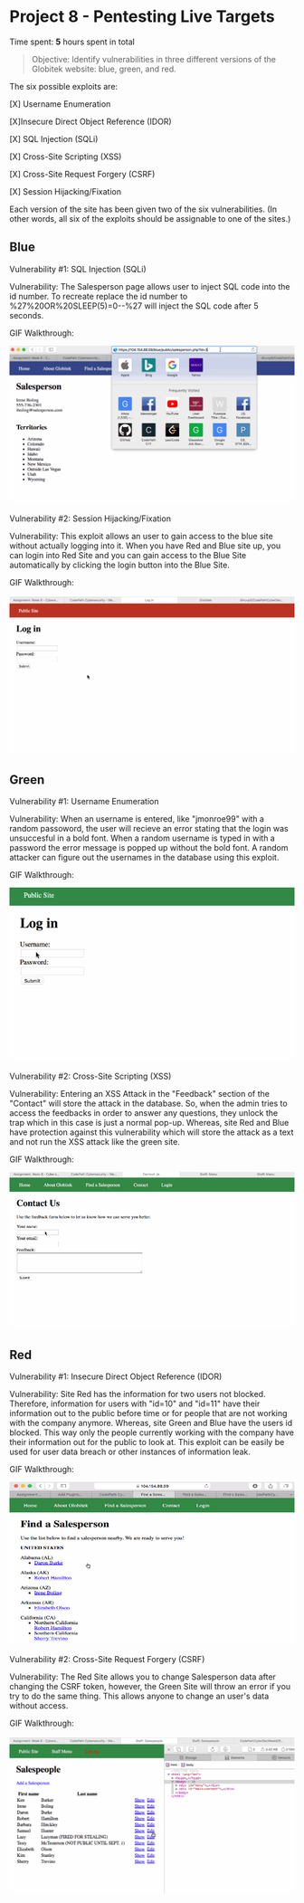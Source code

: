 # Project 8 - Pentesting Live Targets

Time spent: **5** hours spent in total

> Objective: Identify vulnerabilities in three different versions of the Globitek website: blue, green, and red.

The six possible exploits are:

[X] Username Enumeration

[X]Insecure Direct Object Reference (IDOR)

[X] SQL Injection (SQLi)

[X] Cross-Site Scripting (XSS)

[X] Cross-Site Request Forgery (CSRF)

[X] Session Hijacking/Fixation

Each version of the site has been given two of the six vulnerabilities. (In other words, all six of the exploits should be assignable to one of the sites.)

## Blue

Vulnerability #1: SQL Injection (SQLi)

Vulnerability: The Salesperson page allows user to inject SQL code into the id number. To recreate replace the id number to   %27%20OR%20SLEEP(5)=0--%27 will inject the SQL code after 5 seconds. 

GIF Walkthrough: 

<img src="https://github.com/dhruvp5/CodePathCyberSecWeek8/blob/master/Asg8_2.gif?raw=true" alt="gif">


Vulnerability #2: Session Hijacking/Fixation

Vulnerability: This exploit allows an user to gain access to the blue site without actually logging into it. When you have Red and Blue site up, you can login into Red Site and you can gain access to the Blue Site automatically by clicking the login button into the Blue Site.

GIF Walkthrough: 

<img src="https://github.com/dhruvp5/CodePathCyberSecWeek8/blob/master/Asg8_5.gif?raw=true" alt="gif">


## Green

Vulnerability #1: Username Enumeration

Vulnerability: When an username is entered, like "jmonroe99" with a random passoword, the user will recieve an error stating      that the login was unsuccesful in a bold font. When a random username is typed in with a password the error message is popped up without the bold font. A random attacker can figure out the usernames in the database using this exploit.

GIF Walkthrough: 

<img src="https://github.com/dhruvp5/CodePathCyberSecWeek8/blob/master/Asg8_0.gif?raw=true" alt="gif">

Vulnerability #2: Cross-Site Scripting (XSS)

Vulnerability: Entering an XSS Attack in the "Feedback" section of the "Contact" will store the attack in the database. So, when the admin tries to access the feedbacks in order to answer any questions, they unlock the trap which in this case is just a normal pop-up. Whereas, site Red and Blue have protection against this vulnerability which will store the attack as a text and not run the XSS attack like the green site.

GIF Walkthrough: 

<img src="https://github.com/dhruvp5/CodePathCyberSecWeek8/blob/master/Asg8_3.gif?raw=true" alt="gif">

## Red

Vulnerability #1: Insecure Direct Object Reference (IDOR)

Vulnerability: Site Red has the information for two users not blocked. Therefore, information for users with "id=10" and "id=11" have their information out to the public before time or for people that are not working with the company anymore. Whereas, site Green and Blue have the users id blocked. This way only the people currently working with the company have their information out for the public to look at. This exploit can be easily be used for user data breach or other instances of information leak.

GIF Walkthrough: 

<img src="https://github.com/dhruvp5/CodePathCyberSecWeek8/blob/master/Asg8_1.gif?raw=true" alt="gif">

Vulnerability #2: Cross-Site Request Forgery (CSRF)

Vulnerability: The Red Site allows you to change Salesperson data after changing the CSRF token, however, the Green Site will throw an error if you try to do the same thing. This allows anyone to change an user's data without access.

GIF Walkthrough: 

<img src="https://github.com/dhruvp5/CodePathCyberSecWeek8/blob/master/Asg8_4.gif?raw=true" alt="gif">
